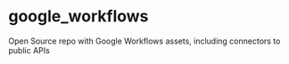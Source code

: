 # google_workflows
Open Source repo with Google Workflows assets, including connectors to public APIs
